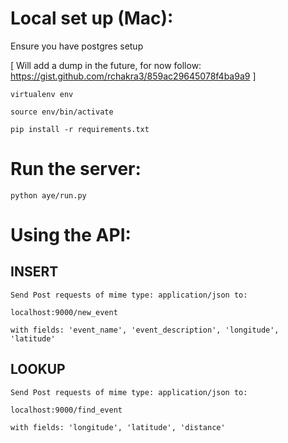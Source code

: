 # Local set up (Mac):

Ensure you have postgres setup

[ Will add a dump in the future, for now follow: https://gist.github.com/rchakra3/859ac29645078f4ba9a9 ]

```
virtualenv env

source env/bin/activate

pip install -r requirements.txt
```

# Run the server:

```
python aye/run.py
```

# Using the API:

## INSERT
    Send Post requests of mime type: application/json to:
    
    localhost:9000/new_event

    with fields: 'event_name', 'event_description', 'longitude', 'latitude'

## LOOKUP
    Send Post requests of mime type: application/json to:

    localhost:9000/find_event

    with fields: 'longitude', 'latitude', 'distance'
